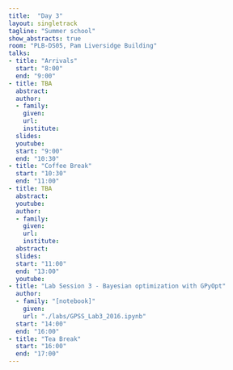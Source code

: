 ```yaml
---
title:  "Day 3"
layout: singletrack
tagline: "Summer school"
show_abstracts: true
room: "PLB-DS05, Pam Liversidge Building"
talks:
- title: "Arrivals"
  start: "8:00"
  end: "9:00"
- title: TBA
  abstract:
  author:
  - family:
    given:
    url: 
    institute: 
  slides: 
  youtube: 
  start: "9:00"
  end: "10:30"
- title: "Coffee Break"
  start: "10:30"
  end: "11:00"
- title: TBA
  abstract:
  youtube: 
  author: 
  - family:
    given:
    url: 
    institute: 
  abstract:
  slides: 
  start: "11:00"
  end: "13:00"
  youtube: 
- title: "Lab Session 3 - Bayesian optimization with GPyOpt"
  author: 
  - family: "[notebook]"
    given:
    url: "./labs/GPSS_Lab3_2016.ipynb"
  start: "14:00"
  end: "16:00"
- title: "Tea Break"
  start: "16:00"
  end: "17:00"
---
```


